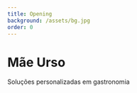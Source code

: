 ```yaml
---
title: Opening
background: /assets/bg.jpg
order: 0
---
```

# Mãe Urso

Soluções personalizadas em gastronomia

